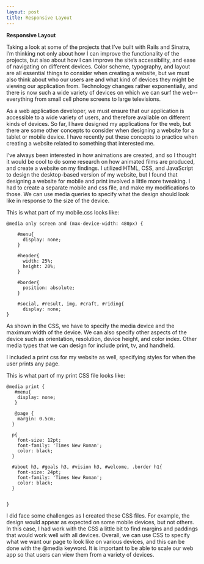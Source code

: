 ```yaml
---
layout: post
title: Responsive Layout
---
```


**Responsive Layout**

Taking a look at some of the projects that I’ve built with Rails and Sinatra, I’m thinking not only about how I can improve the functionality of the projects, but also about how I can improve the site’s accessibility, and ease of navigating on different devices. Color scheme, typography, and layout are all essential things to consider when creating a website, but we must also think about who our users are and what kind of devices they might be viewing our application from. Technology changes rather exponentially, and there is now such a wide variety of devices on which we can surf the web--everything from small cell phone screens to large televisions.

As a web application developer, we must ensure that our application is accessible to a wide variety of users, and therefore available on different kinds of devices. So far, I have designed my applications for the web, but there are some other concepts to consider when designing a website for a tablet or mobile device. I have recently put these concepts to practice when creating a website related to something that interested me.

I’ve always been interested in how animations are created, and so I thought it would be cool to do some research on how animated films are produced, and create a website on my findings. I utilized HTML, CSS, and JavaScript to design the desktop-based version of my website, but I found that designing a website for mobile and print involved a little more tweaking. I had to create a separate mobile and css file, and make my modifications to those. We can use media queries to specify what the design should look like in response to the size of the device.

This is what part of my mobile.css looks like: 

```
@media only screen and (max-device-width: 480px) {

    #menu{
      display: none;
    }

    #header{
      width: 25%;
      height: 20%;
    }

    #border{
      position: absolute;
    }

    #social, #result, img, #craft, #riding{
      display: none;
}

```

As shown in the CSS, we have to specify the media device and the maximum width of the device. We can also specify other aspects of the device such as orientation, resolution, device height, and color index. Other media types that we can design for include print, tv, and handheld.

I included a print css for my website as well, specifying styles for when the user prints any page. 

This is what part of my print CSS file looks like:  

```
@media print {
   #menu{
    display: none;
   }

   @page {
    margin: 0.5cm;
  }

  p{
    font-size: 12pt;
    font-family: 'Times New Roman';
    color: black;
  }

  #about h3, #goals h3, #vision h3, #welcome, .border h1{
    font-size: 24pt;
    font-family: 'Times New Roman';
    color: black;
  }


}
```

I did face some challenges as I created these CSS files. For example, the design would appear as expected on some mobile devices, but not others. In this case, I had work with the CSS a little bit to find margins and paddings that would work well with all devices. Overall, we can use CSS to specify what we want our page to look like on various devices, and this can be done with the @media keyword. It is important to be able to scale our web app so that users can view them from a variety of devices.
